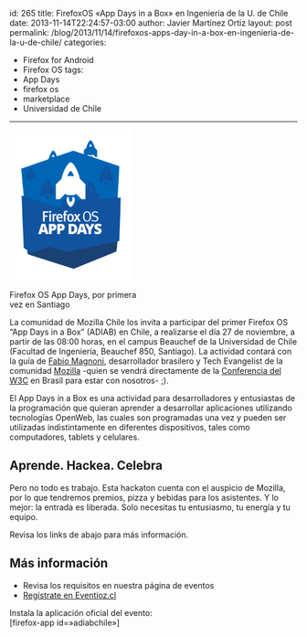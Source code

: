 id: 265
title: FirefoxOS «App Days in a Box» en Ingeniería de la U. de Chile
date: 2013-11-14T22:24:57-03:00
author: Javier Martínez Ortiz
layout: post
permalink: /blog/2013/11/14/firefoxos-apps-day-in-a-box-en-ingenieria-de-la-u-de-chile/
categories:
  - Firefox for Android
  - Firefox OS
tags:
  - App Days
  - firefox os
  - marketplace
  - Universidad de Chile
---
<div style="width: 226px" class="wp-caption alignright">
  <img class="  " alt="AppsDay in a Box logo" src="/images/2013/11/firefoxOS-app-days_graphic_RGB-600x732.png" width="216" height="263" />
  
  <p class="wp-caption-text">
    Firefox OS App Days, por primera vez en Santiago
  </p>
</div>

La comunidad de Mozilla Chile los invita a participar del primer Firefox OS “App Days in a Box” (ADIAB) en Chile, a realizarse el día 27 de noviembre, a partir de las 08:00 horas, en el campus Beauchef de la Universidad de Chile (Facultad de Ingeniería, Beauchef 850, Santiago). La actividad contará con la guía de <a title="Fabio @ Twitter" href="https://twitter.com/FabioMagnoni" target="_blank">Fabio Magnoni</a>, desarrollador brasilero y Tech Evangelist de la comunidad <a href="https://www.mozilla.com" target="_blank">Mozilla</a> -quien se vendrá directamente de la <a title="Ficha de Fabio en la Conferencia W3C-BR" href="http://conferenciaweb.w3c.br/#/page/49" target="_blank">Conferencia del W3C</a> en Brasil para estar con nosotros- ;).

El App Days in a Box es una actividad para desarrolladores y entusiastas de la programación que quieran aprender a desarrollar aplicaciones utilizando tecnologías OpenWeb, las cuales son programadas una vez y pueden ser utilizadas indistintamente en diferentes dispositivos, tales como computadores, tablets y celulares.

<!--more-->

## Aprende. Hackea. Celebra

Pero no todo es trabajo. Esta hackaton cuenta con el auspicio de Mozilla, por lo que tendremos premios, pizza y bebidas para los asistentes. Y lo mejor: la entrada es liberada. Solo necesitas tu entusiasmo, tu energía y tu equipo.

Revisa los links de abajo para más información.

## Más información

  * Revisa los requisitos en nuestra página de eventos
  * <a title="Registro de asistentes al ADIAB" href="https://eventioz.cl/e/app-day-in-a-box-adiab-chile" target="_blank">Regístrate en Eventioz.cl</a>

Instala la aplicación oficial del evento:  
[firefox-app id=»adiabchile»]